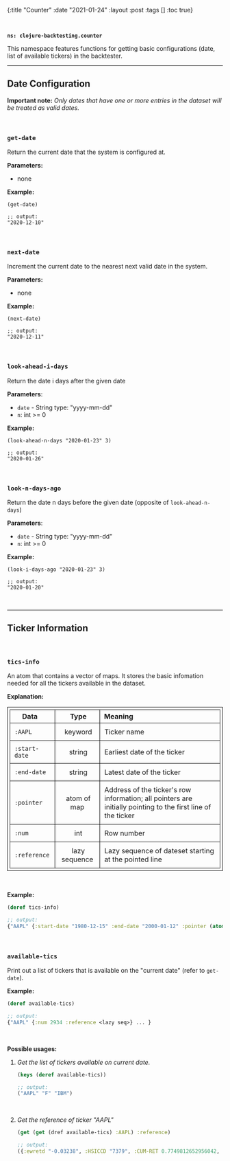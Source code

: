 {:title "Counter"
 :date "2021-01-24"
 :layout :post
 :tags  []
 :toc true}


<style>
/* table styles */
table, th, td {
  border: 1px solid black;
  padding: 5px;
}
td {
  padding: 10px;
}
</style>

<br>

**`ns: clojure-backtesting.counter`**

This namespace features functions for getting basic configurations (date, list of available tickers) in the backtester.

---

## Date Configuration

**Important note:** *Only dates that have one or more entries in the dataset will be treated as valid dates.*


<br>

### `get-date`

Return the current date that the system is configured at.

**Parameters:**
- none

**Example:**

```
(get-date)

;; output:
"2020-12-10"
```

<br>

### `next-date`

Increment the current date to the nearest next valid date in the system.

**Parameters:**
- none

**Example:**

```
(next-date)

;; output:
"2020-12-11"
```

<br>

### `look-ahead-i-days`

Return the date i days after the given date

**Parameters**: 

- `date` - String type: "yyyy-mm-dd"
- `n`: int >= 0

**Example:**

```
(look-ahead-n-days "2020-01-23" 3)

;; output:
"2020-01-26"
```

<br>

### `look-n-days-ago`

Return the date n days before the given date (opposite of `look-ahead-n-days`)

**Parameters**: 

- `date` - String type: "yyyy-mm-dd"
- `n`: int >= 0

**Example:**

```
(look-i-days-ago "2020-01-23" 3)

;; output:
"2020-01-20"
```

<br>

---

## Ticker Information


<br>

### `tics-info`

An atom that contains a vector of maps. It stores the basic infomation needed for all the tickers available in the dataset.

**Explanation:**

| &nbsp;**Data**&emsp;| &nbsp;**Type**| &nbsp;**Meaning**  |
| ------------ | :-----------: | :----------|
| `:AAPL`      | &nbsp;keyword | Ticker name         |
| `:start-date`   | &nbsp;string | Earliest date of the ticker &emsp; |
| `:end-date`     | &nbsp;string | Latest date of the ticker &emsp; |
| `:pointer`    | &nbsp;atom of map   | Address of the ticker's row information; all pointers are initially pointing to the first line of the ticker &emsp; |
| `:num`        | &nbsp;int | Row number &emsp; |
| `:reference`        | &nbsp;lazy sequence | Lazy sequence of dateset starting at the pointed line &emsp; |

<br>

**Example:**

```clojure
(deref tics-info)

;; output:
{"AAPL" {:start-date "1980-12-15" :end-date "2000-01-12" :pointer (atom {:num 2934 :reference <lazy-seq>})} ... }
```


<br>

### `available-tics`

Print out a list of tickers that is available on the "current date" (refer to `get-date`). 

**Example:**

```clojure
(deref available-tics)

;; output:
{"AAPL" {:num 2934 :reference <lazy seq>} ... }
```

<br>

**Possible usages:**

1. *Get the list of tickers available on current date.*

    ```clojure
    (keys (deref available-tics))

    ;; output:
    ("AAPL" "F" "IBM")
    ```

<br>

2. *Get the reference of ticker "AAPL"*

    ```clojure
    (get (get (dref available-tics) :AAPL) :reference)

    ;; output:
    ({:ewretd "-0.03238", :HSICCD "7379", :CUM-RET 0.7749812652956042, :CFACSHR "4", :date "1981-01-07", :INIT-PRICE 350.0, :OPENPRC "", :SECSTAT "R", :SHROUT "583.807", :TICKER "IBM", :APRC 759.6930117568751, :COMNAM "INTERNATIONAL BUSINESS MACHS COR"...}...)
    ```


